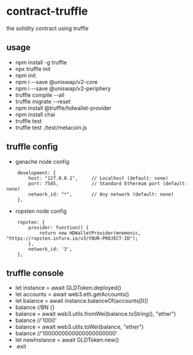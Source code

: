 # contract-truffle
the solidity contract using truffle


## usage
* npm install -g truffle
* npx truffle init
* npm init
* npm i --save @uniswap/v2-core
* npm i --save @uniswap/v2-periphery
* truffle compile --all
* truffle migrate --reset
* npm install @truffle/hdwallet-provider
* npm install chai
* truffle test
* truffle test ./test/metacoin.js


## truffle config
* ganache node config
```
    development: {
        host: "127.0.0.1",     // Localhost (default: none)
        port: 7545,            // Standard Ethereum port (default: none)
        network_id: "*",       // Any network (default: none)
    },
```
* ropsten node config
```
    ropsten: {
        provider: function() {
            return new HDWalletProvider(mnemonic, "https://ropsten.infura.io/v3/YOUR-PROJECT-ID");
        },
        network_id: '3',
    },
```


## truffle console
* let instance = await GLDToken.deployed()
* let accounts = await web3.eth.getAccounts()
* let balance = await instance.balanceOf(accounts[0])
* balance   //BN {}
* balance = await web3.utils.fromWei(balance.toString(), "ether")
* balance   //'1000' 
* balance = await web3.utils.toWei(balance, "ether")
* balance   //'1000000000000000000000'
* let newInstance = await GLDToken.new()
* .exit
